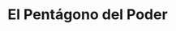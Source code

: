 ﻿---
layout: libdoc/assets
category: Bands 🎼
assets:
    path_from_root: /assets/pent/
    extensions_enabled: # File extension to display
        - jpg
        - gif
        - webp
        - png
---

# El Pentágono del Poder